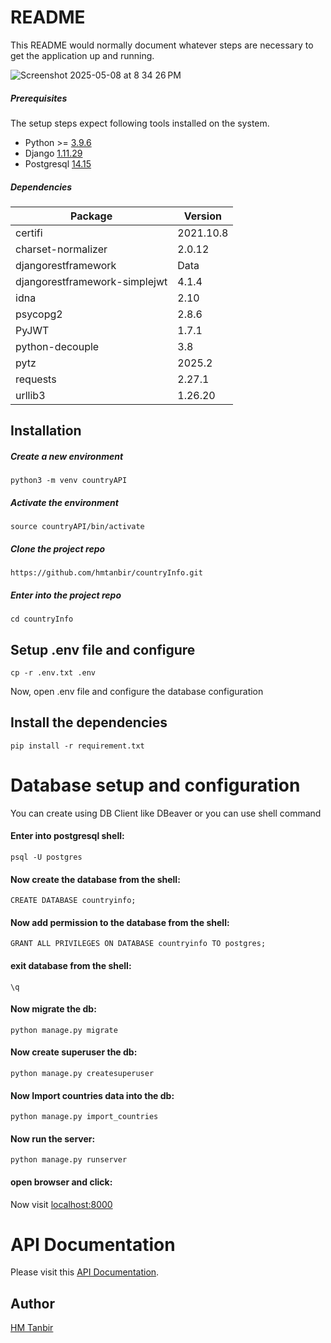 # README

This README would normally document whatever steps are necessary to get the application up and running.

![Screenshot 2025-05-08 at 8 34 26 PM](https://github.com/user-attachments/assets/113ded56-1e24-4571-a4f9-33465ac38457)



##### Prerequisites
The setup steps expect following tools installed on the system.

- Python >= [3.9.6](javascript:void(0);)
- Django [1.11.29](javascript:void(0);)
- Postgresql [14.15](javascript:void(0);)

##### Dependencies
| Package                       | Version   |
|-------------------------------|-----------|
| certifi                       | 2021.10.8 |
| charset-normalizer            | 2.0.12    |
| djangorestframework           | Data      |
| djangorestframework-simplejwt | 4.1.4     |
| idna                          | 2.10      |
| psycopg2                      | 2.8.6     |
| PyJWT                         | 1.7.1     |
| python-decouple               | 3.8       |
| pytz                          | 2025.2    |
| requests                      | 2.27.1    |
| urllib3                       | 1.26.20   |


## Installation

##### Create a new environment

```
python3 -m venv countryAPI
```

##### Activate the environment

```
source countryAPI/bin/activate
```

##### Clone the project repo

```
https://github.com/hmtanbir/countryInfo.git
```

##### Enter into the project repo

```
cd countryInfo
```

## Setup .env file and configure

```
cp -r .env.txt .env
```
Now, open .env file and configure the database configuration

## Install the dependencies

```
pip install -r requirement.txt
```


# Database setup and configuration

You can create using DB Client like DBeaver or you can use shell command

#### Enter into postgresql shell:
```
psql -U postgres
```

#### Now create the database from the shell:

```
CREATE DATABASE countryinfo;
```
#### Now add permission to the database from the shell:
```
GRANT ALL PRIVILEGES ON DATABASE countryinfo TO postgres;
```

#### exit database from the shell:

```
\q
```


#### Now migrate the db:

```
python manage.py migrate
```

#### Now create superuser the db:

```
python manage.py createsuperuser
```

#### Now Import countries data into the db:

```
python manage.py import_countries
```

#### Now run the server:

```
python manage.py runserver
```

#### open browser and click:

Now visit [localhost:8000](http://localhost:8000)




# API Documentation
Please visit this [API Documentation](https://documenter.getpostman.com/view/33611649/2sB2j968eL).


## Author
[HM Tanbir](https://linkedin.com/in/hmtanbir)
